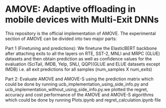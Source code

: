 # AMOVE: Adaptive offloading in mobile devices with Multi-Exit DNNs
This repository is the official implementation of AMOVE. The experimental section of AMOVE can be divided into two major parts:

Part 1 (Finetuning and predictions): We finetune the ElasticBERT backbone after attaching exits to all the layers on RTE, SST-2, MNLI and MRPC (GLUE) datasets and then obtain prediction as well as confidence values for the evaluation (SciTail, IMDB, Yelp, SNLI, QQP)(GLUE and ELUE datasets except IMDB) i.e. all exit predictions for all samples (num_samples X num_exits)

Part 2: Evaluate AMOVE and AMOVE-S using the prediction matrix which could be done by running ucb_implementation_using_side_info.py and ucb_implementation_without_using_side_info.py.we plotted the regret, accuracy and cost performance of the AMOVE and AMOVE-S algorithms which could be done by running Plots.ipynb and regret_calculation.ipynb file  
